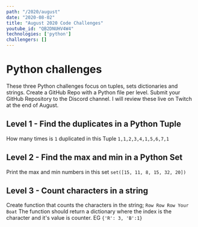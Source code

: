```yaml
---
path: "/2020/august"
date: "2020-08-02"
title: "August 2020 Code Challenges"
youtube_id: "QB2DNUHV4W4"
technologies: ['python']
challengers: []
---
```


# Python challenges
These three Python challenges focus on tuples, sets dictionaries and strings.
Create a GitHub Repo with a Python file per level. Submit your GitHub Repository to the Discord channel.
I will review these live on Twitch at the end of August.

## Level 1 - Find the duplicates in a Python Tuple
How many times is `1` duplicated in this Tuple `1,1,2,3,4,1,5,6,7,1`
 
## Level 2 - Find the max and min in a Python Set
Print the max and min numbers in this set `set([15, 11, 8, 15, 32, 20])`

## Level 3 - Count characters in a string
Create function that counts the characters in the string; `Row Row Row Your Boat`
The function should return a dictionary where the index is the character and it's value is counter. 
EG `{'R': 3, 'B':1}`